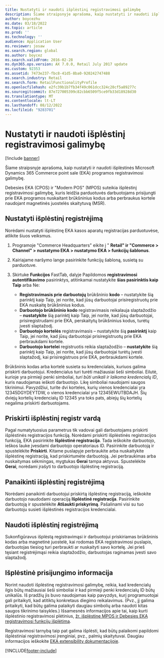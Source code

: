 ```yaml
---
title: Nustatyti ir naudoti išplėstinį registravimosi galimybę
description: Šiame straipsnyje aprašoma, kaip nustatyti ir naudoti išplėstinės Microsoft Dynamics 365 Commerce point sale (EKA) programos registravimosi galimybę.
author: boycezhu
ms.date: 03/18/2022
ms.topic: article
ms.prod: ''
ms.technology: ''
audience: Application User
ms.reviewer: josaw
ms.search.region: global
ms.author: boycez
ms.search.validFrom: 2016-02-28
ms.dyn365.ops.version: AX 7.0.0, Retail July 2017 update
ms.custom: 92353
ms.assetid: 7473e237-fbc8-41d5-8ba0-920242747488
ms.search.industry: Retail
ms.search.form: RetailFunctionalityProfile
ms.openlocfilehash: e2fc39b1b7fb34f49c061dcc324c28cf5a89277c
ms.sourcegitcommit: 87e727005399c82cbb6509f5ce9fb33d18928d30
ms.translationtype: MT
ms.contentlocale: lt-LT
ms.lasthandoff: 08/12/2022
ms.locfileid: "9283701"
---
```

# <a name="set-up-and-use-the-extended-logon-capability"></a>Nustatyti ir naudoti išplėstinį registravimosi galimybę

[!include [banner](includes/banner.md)]

Šiame straipsnyje aprašoma, kaip nustatyti ir naudoti išplėstinės Microsoft Dynamics 365 Commerce point sale (EKA) programos registravimosi galimybę.

Debesies EKA (CPOS) ir "Modern POS" (MPOS) suteikia išplėstinį registravimosi galimybę, kuris leidžia parduotuvės darbuotojams prisijungti prie EKA programos nuskaitant brūkšninius kodus arba perbraukus kortele naudojant magnetinės juostelės skaitytuvą (MSR).

## <a name="set-up-extended-logon"></a>Nustatyti išplėstinį registrėjimą

Norėdami nustatyti išplėstinę EKA kasos aparatų registracijas parduotuvėse, atlikite šiuos veiksmus.

1. Programoje "Commerce Headquarters" eikite į " **Retail" ir "Commerce \> Channel" \> nustatymo EKA \> nustatymo EKA \> funkcijų šablonus**. 
2. Kairiajame naršymo lange pasirinkite funkcijų šabloną, susietą su parduotuve.
3. Skirtuke **Funkcijos** FastTab, dalyje Papildomos **registravimosi autentifikavimo** pasirinktys, atitinkamai nustatykite **šias pasirinktis kaip** **Taip** arba Ne:

    - **Registravimasis prie darbuotojų** brūkšninio **kodo** – nustatykite šią parinktį kaip Taip, jei norite, kad jūsų darbuotojai prisiregistruotų prie EKA nuskaitę brūkšninius kodus. 
    - **Darbuotojo brūkšninio kodo** registravimasis reikalauja slaptažodžio – **nustatykite** šią parinktį kaip Taip, jei norite, kad jūsų darbuotojai, prisiregistrudami prie EKA, perskaitytų brūkšninius kodus, turėtų įvesti slaptažodį.
    - **Darbuotojo kortelės** registravimasis – nustatykite šią **pasirinktį** kaip Taip, jei norite, kad jūsų darbuotojai prisiregistruotų prie EKA perbraukdami kortele.
    - **Darbuotojo kortelei** registruotis reikia slaptažodžio – **nustatykite** šią parinktį kaip Taip, jei norite, kad jūsų darbuotojai turėtų įvesti slaptažodį, kai prisiregistruos prie EKA, perbraukdami kortele.

Brūkšninis kodas arba kortelė susieta su kredencialais, kuriuos galima priskirti darbuotojui. Kredencialus turi turėti mažiausiai šeši simboliai. Eilutė, kurioje yra pirmieji penki simboliai, *turi būti unikali ir laikoma kredencialų ID*, kuris naudojamas ieškoti darbuotojo. Likę simboliai naudojami saugos tikrinimui. Pavyzdžiui, turite dvi korteles, kurių vienos kredencialai yra 12345DGYDEYTDW, o vienos kredencialai yra 12345EWUTBDAJH. Šių dviejų kortelių kredencialų ID 12345 yra toks pats, abiejų šių kortelių negalima priskirti darbuotojams.

## <a name="assign-extended-logon"></a>Priskirti išplėstinį registr vardą

Pagal numatytuosius parametrus tik vadovai gali darbuotojams priskirti išplėstinės registracijos funkciją. Norėdami priskirti išplėstinės registracijos funkciją, EKA pasirinkite **Išplėstinė registracija**. Tada ieškokite darbuotojo, ieškos lauke įvesdami darbuotojo operatoriaus ID. Pasirinkite darbuotoją ir spustelėkite **Priskirti**. Kitame puslapyje perbraukite arba nuskaitykite išplėstinę registraciją, kad priskirtumėte darbuotoją. Jei perbraukimas arba nuskaitymas sėkmingas, mygtukas **Gerai** tampa aktyvus. Spustelėkite **Gerai**, norėdami įrašyti to darbuotojo išplėstinę registraciją.

## <a name="delete-extended-logon"></a>Panaikinti išplėstinį registrėjimą

Norėdami panaikinti darbuotojui priskirtą išplėstinę registraciją, ieškokite darbuotojo naudodami operaciją **Išplėstinė registracija**. Pasirinkite darbuotoją ir spustelėkite **Atšaukti priskyrimą**. Pašalinami visi su tuo darbuotoju susieti išplėstinės registracijos kredencialai.

## <a name="use-extended-logon"></a>Naudoti išplėstinį registrėjimą

Sukonfigūravus išplėstą registravimąsi ir darbuotojui priskiriamas brūkšninis kodas arba magnetinė juostelė, kai rodomas EKA registravimosi puslapis, darbuotojas tiesiog turi perbraukti ar nuskaityti savo kortelę. Jei prieš tęsiant registrėjimąsi reikia slaptažodžio, darbuotojas raginamas įvesti savo slaptažodį.

## <a name="extend-extended-logon"></a>Išplėstinė prisijungimo informacija

Norint naudoti išplėstinę registravimosi galimybę, reikia, kad kredencialų ilgis būtų mažiausiai šeši simboliai ir kad pirmieji penki kredencialų ID būtų unikalūs. Iš pradžių jis buvo naudojamas kaip pavyzdys, kurį programuotojai gali pritaikyti, kad atitiktų konkretaus diegimo reikalavimus. (Pvz., jį galima pritaikyti, kad būtų galima palaikyti daugiau simbolių arba naudoti kitas saugos tikrinimo taisykles.) Išsamesnės informacijos apie tai, kaip kurti išplėstinio registravimosi plėtinius, [žr. išplėstinę MPOS ir Debesies EKA registravimosi funkcijų išplėtimą](https://cloudblogs.microsoft.com/dynamics365/no-audience/2018/12/14/extending-the-extended-logon-functionality-for-mpos-and-cloud-pos/).

Registravimosi tarnybą taip pat galima išplėsti, kad būtų palaikomi papildomi išplėstiniai registravimosi įrenginiai, pvz., palmių skaitytuvai. Daugiau informacijos ieškokite [EKA extensibility dokumentacijoje](dev-itpro/pos-extension/pos-extension-overview.md).

[!INCLUDE[footer-include](../includes/footer-banner.md)]
